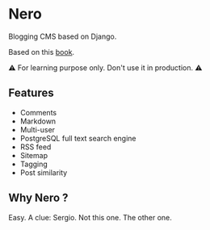 # Nero
Blogging CMS based on Django.

Based on this [book](https://github.com/PacktPublishing/Django-3-by-Example).

:warning: For learning purpose only. Don't use it in production. ⚠️

## Features

- Comments
- Markdown
- Multi-user
- PostgreSQL full text search engine
- RSS feed
- Sitemap
- Tagging
- Post similarity

## Why Nero ?

Easy. A clue: Sergio. Not this one. The other one.
